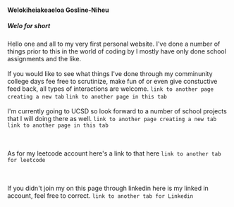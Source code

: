 #### Welokiheiakeaeloa Gosline-Niheu
##### Welo for short


Hello one and all to my very first personal website. I've done a number of things prior to this in the world of coding by I mostly have only done school assignments and the like. 
<br><br>
If you would like to see what things I've done through my comminunity college days fee free to scrutinize, make fun of or even give constuctive feed back, all types of interactions are welcome.
```link to another page creating a new tab```
```link to another page in this tab```
<br><br>
I'm currently going to UCSD so look forward to a number of school projects that I will doing there as well.
```link to another page creating a new tab```
```link to another page in this tab```

<br><br>
As for my leetcode account here's a link to that here
```link to another tab for leetcode```

<br><br>
If you didn't join my on this page through linkedin here is my linked in account, feel free to correct.
```link to another tab for Linkedin```
